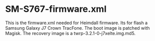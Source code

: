 # SM-S767-firmware.xml

This is the firmware.xml needed for Heimdall firmware. Its for flash a Samsung Galaxy J7 Crown TracFone.
The boot image is patched with Magisk.
The recovery image is a twrp-3.2.1-0-j7xelte.img.md5.
